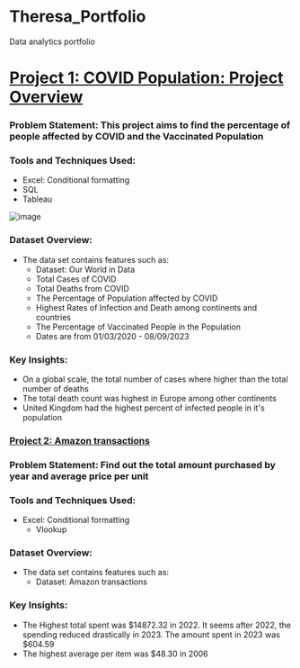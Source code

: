 # Theresa_Portfolio
Data analytics portfolio

# [Project 1:  COVID Population: Project Overview](https://github.com/osariemen1/PortfolioProjects)

### Problem Statement: This project aims to find the percentage of people affected by COVID and the Vaccinated Population

### Tools and Techniques Used:
- Excel: Conditional formatting 
- SQL
- Tableau
  
![image](https://github.com/user-attachments/assets/55106ac5-4313-45a9-b364-ea29e171aa07)

### Dataset Overview:
- The data set contains features such as:
    - Dataset: Our World in Data
    - Total Cases of COVID
    - Total Deaths from COVID
    - The Percentage of Population affected by COVID
    - Highest Rates of Infection and Death among continents and countries
    - The Percentage of Vaccinated People in the Population
    - Dates are from 01/03/2020 - 08/09/2023

### Key Insights:
- On a global scale, the total number of cases where higher than the total number of deaths
- The total death count was highest in Europe among other continents
- United Kingdom had the highest percent of infected people in it's population


### [Project 2: Amazon transactions](https://github.com/osariemen1/PortfolioProjects)

### Problem Statement: Find out the total amount purchased by year and average price per unit

### Tools and Techniques Used:
- Excel: Conditional formatting
   - Vlookup

### Dataset Overview:
- The data set contains features such as:
    - Dataset: Amazon transactions


### Key Insights:
- The Highest total spent was $14872.32 in 2022. It seems after 2022, the spending reduced drastically in 2023. The amount spent in 2023 was $604.59
- The highest average per item was $48.30 in 2006




